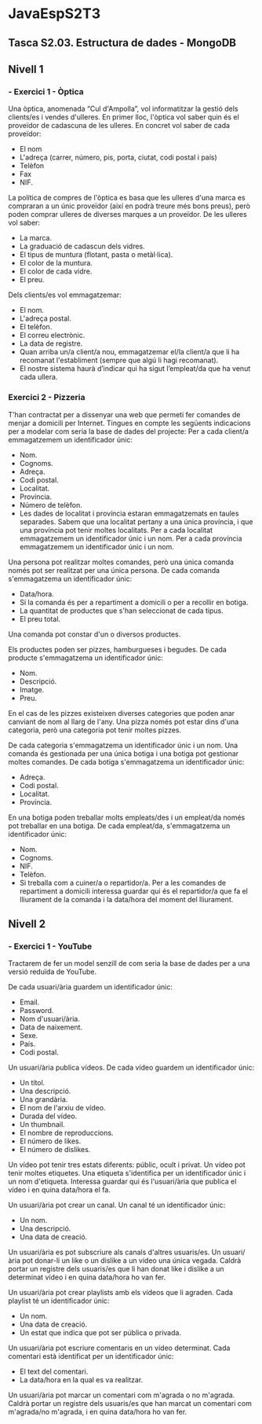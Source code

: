 # JavaEspS2T3
## Tasca S2.03. Estructura de dades - MongoDB

## Nivell 1
### - Exercici 1 - Òptica
Una òptica, anomenada “Cul d'Ampolla”, vol informatitzar la gestió dels clients/es i vendes d'ulleres.
En primer lloc, l'òptica vol saber quin és el proveïdor de cadascuna de les ulleres. En concret vol saber de cada proveïdor:
- El nom
- L'adreça (carrer, número, pis, porta, ciutat, codi postal i país)
- Telèfon
- Fax
- NIF.

La política de compres de l'òptica es basa que les ulleres d'una marca es compraran a un únic proveïdor (així en podrà treure més bons preus), però poden comprar ulleres de diverses marques a un proveïdor. De les ulleres vol saber:
- La marca.
- La graduació de cadascun dels vidres.
- El tipus de muntura (flotant, pasta o metàl·lica).
- El color de la muntura.
- El color de cada vidre.
- El preu.

Dels clients/es vol emmagatzemar:
- El nom.
- L'adreça postal.
- El telèfon.
- El correu electrònic.
- La data de registre.
- Quan arriba un/a client/a nou, emmagatzemar el/la client/a que li ha recomanat l'establiment (sempre que algú li hagi recomanat).
- El nostre sistema haurà d’indicar qui ha sigut l’empleat/da que ha venut cada ullera.

### Exercici 2 - Pizzeria
T’han contractat per a dissenyar una web que permeti fer comandes de menjar a domicili per Internet.
Tingues en compte les següents indicacions per a modelar com seria la base de dades del projecte:
Per a cada client/a emmagatzemem un identificador únic:
- Nom.
- Cognoms.
- Adreça.
- Codi postal.
- Localitat.
- Província.
- Número de telèfon.
- Les dades de localitat i província estaran emmagatzemats en taules separades. Sabem que una localitat pertany a una única província, i que una província pot tenir moltes localitats. Per a cada localitat emmagatzemem un identificador únic i un nom. Per a cada província emmagatzemem un identificador únic i un nom.

Una persona pot realitzar moltes comandes, però una única comanda només pot ser realitzat per una única persona. De cada comanda s'emmagatzema un identificador únic:
- Data/hora.
- Si la comanda és per a repartiment a domicili o per a recollir en botiga.
- La quantitat de productes que s'han seleccionat de cada tipus.
- El preu total.

Una comanda pot constar d'un o diversos productes.

Els productes poden ser pizzes, hamburgueses i begudes. De cada producte s'emmagatzema un identificador únic:
- Nom.
- Descripció.
- Imatge.
- Preu.

En el cas de les pizzes existeixen diverses categories que poden anar canviant de nom al llarg de l'any. Una pizza només pot estar dins d'una categoria, però una categoria pot tenir moltes pizzes.

De cada categoria s'emmagatzema un identificador únic i un nom. Una comanda és gestionada per una única botiga i una botiga pot gestionar moltes comandes. De cada botiga s'emmagatzema un identificador únic:
- Adreça.
- Codi postal.
- Localitat.
- Província.

En una botiga poden treballar molts empleats/des i un empleat/da només pot treballar en una botiga. De cada empleat/da, s'emmagatzema un identificador únic:
- Nom.
- Cognoms.
- NIF.
- Telèfon.
- Si treballa com a cuiner/a o repartidor/a. Per a les comandes de repartiment a domicili interessa guardar qui és el repartidor/a que fa el lliurament de la comanda i la data/hora del moment del lliurament.

## Nivell 2
### - Exercici 1 - YouTube

Tractarem de fer un model senzill de com seria la base de dades per a una versió reduïda de YouTube.

De cada usuari/ària guardem un identificador únic:
- Email.
- Password.
- Nom d'usuari/ària.
- Data de naixement.
- Sexe.
- País.
- Codi postal.

Un usuari/ària publica vídeos. De cada vídeo guardem un identificador únic:
- Un títol.
- Una descripció.
- Una grandària.
- El nom de l'arxiu de vídeo.
- Durada del vídeo.
- Un thumbnail.
- El nombre de reproduccions.
- El número de likes.
- El número de dislikes.

Un vídeo pot tenir tres estats diferents: públic, ocult i privat. Un vídeo pot tenir moltes etiquetes. Una etiqueta s'identifica per un identificador únic i un nom d'etiqueta. Interessa guardar qui és l'usuari/ària que publica el vídeo i en quina data/hora el fa.

Un usuari/ària pot crear un canal. Un canal té un identificador únic:
- Un nom.
- Una descripció.
- Una data de creació.

Un usuari/ària es pot subscriure als canals d'altres usuaris/es. Un usuari/ària pot donar-li un like o un dislike a un vídeo una única vegada. Caldrà portar un registre dels usuaris/es que li han donat like i dislike a un determinat vídeo i en quina data/hora ho van fer.

Un usuari/ària pot crear playlists amb els vídeos que li agraden. Cada playlist té un identificador únic:
- Un nom.
- Una data de creació.
- Un estat que indica que pot ser pública o privada.

Un usuari/ària pot escriure comentaris en un vídeo determinat. Cada comentari està identificat per un identificador únic:
- El text del comentari.
- La data/hora en la qual es va realitzar.

Un usuari/ària pot marcar un comentari com m'agrada o no m'agrada. Caldrà portar un registre dels usuaris/es que han marcat un comentari com m'agrada/no m'agrada, i en quina data/hora ho van fer.
